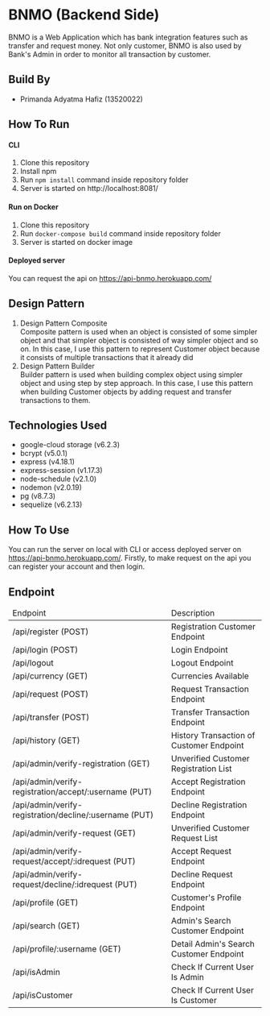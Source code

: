 # BNMO (Backend Side)
BNMO is a Web Application which has bank integration features such as transfer and request money. Not only customer, BNMO is also used by Bank's Admin in order to monitor all transaction by customer. 

## Build By
- Primanda Adyatma Hafiz (13520022)

## How To Run
#### CLI
1. Clone this repository
2. Install npm
3. Run ```npm install``` command inside repository folder
4. Server is started on http://localhost:8081/

#### Run on Docker
1. Clone this repository
2. Run ```docker-compose build``` command inside repository folder
3. Server is started on docker image

#### Deployed server
You can request the api on https://api-bnmo.herokuapp.com/

## Design Pattern
1. Design Pattern Composite </br>
Composite pattern is used when an object is consisted of some simpler object and that simpler object is consisted of way simpler object and so on. In this case, I use this pattern to represent Customer object because it consists of multiple transactions that it already did
2. Design Pattern Builder </br>
Builder pattern is used when building complex object using simpler object and using step by step approach. In this case, I use this pattern when building Customer objects by adding request and transfer transactions to them.

## Technologies Used
- google-cloud storage (v6.2.3)
- bcrypt (v5.0.1)
- express (v4.18.1)
- express-session (v1.17.3)
- node-schedule (v2.1.0)
- nodemon (v2.0.19)
- pg (v8.7.3)
- sequelize (v6.2.13)

## How To Use
You can run the server on local with CLI or access deployed server on https://api-bnmo.herokuapp.com/. Firstly, to make request on the api you can register your account and then login.

## Endpoint
<table>
  <thead>
    <td>Endpoint</td>
    <td>Description</td>
  </thead>
  <tbody>
    <tr>
      <td>/api/register (POST)</td>
      <td>Registration Customer Endpoint</td>
    </tr>
    <tr>
      <td>/api/login (POST)</td>
      <td>Login Endpoint</td>
    </tr>
    <tr>
      <td>/api/logout</td>
      <td>Logout Endpoint</td>
    </tr>
    <tr>
      <td>/api/currency (GET)</td>
      <td>Currencies Available</td>
    </tr>
    <tr>
      <td>/api/request (POST)</td>
      <td>Request Transaction Endpoint</td>
    </tr>
    <tr>
      <td>/api/transfer (POST)</td>
      <td>Transfer Transaction Endpoint</td>
    </tr>
    <tr>
      <td>/api/history (GET)</td>
      <td>History Transaction of Customer Endpoint</td>
    </tr>
    <tr>
      <td>/api/admin/verify-registration (GET)</td>
      <td>Unverified Customer Registration List</td>
    </tr>
    <tr>
      <td>/api/admin/verify-registration/accept/:username (PUT)</td>
      <td>Accept Registration Endpoint</td>
    </tr>
    <tr>
      <td>/api/admin/verify-registration/decline/:username (PUT)</td>
      <td>Decline Registration Endpoint</td>
    </tr>
    <tr>
      <td>/api/admin/verify-request (GET)</td>
      <td>Unverified Customer Request List</td>
    </tr>
    <tr>
      <td>/api/admin/verify-request/accept/:idrequest (PUT)</td>
      <td>Accept Request Endpoint</td>
    </tr>
    <tr>
      <td>/api/admin/verify-request/decline/:idrequest (PUT)</td>
      <td>Decline Request Endpoint</td>
    </tr>
    <tr>
      <td>/api/profile (GET)</td>
      <td>Customer's Profile Endpoint</td>
    </tr>
    <tr>
      <td>/api/search (GET)</td>
      <td>Admin's Search Customer Endpoint</td>
    </tr>
    <tr>
      <td>/api/profile/:username (GET)</td>
      <td>Detail Admin's Search Customer Endpoint</td>
    </tr>
    <tr>
      <td>/api/isAdmin</td>
      <td>Check If Current User Is Admin</td>
    </tr>
    <tr>
      <td>/api/isCustomer</td>
      <td>Check If Current User Is Customer</td>
    </tr>
</table>
